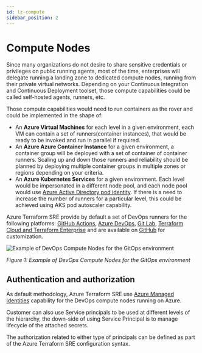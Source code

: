 ```yaml
---
id: lz-compute
sidebar_position: 2
---
```


# Compute Nodes

Since many organizations do not desire to share sensitive credentials or privileges on public running agents, most of the time, enterprises will delegate running a landing zone to dedicated compute nodes, running from their private virtual networks. Depending on your Continuous Integration and Continuous Deployment toolset, those compute capabilities could be called self-hosted agents, runners, etc.

Those compute capabilities would need to run containers as the rover and could be implemented in the shape of:

- An **Azure Virtual Machines** for each level in a given environment, each VM can contain a set of runners(container instances), that would be ready to be invoked and run in parallel if required.
- An **Azure Azure Container Instance** for a given environment, a container group will be deployed with a set of container of container runners. Scaling up and down those runners and reliability should be planned by deploying multiple container groups in multiple zones or regions depending on your criteria.
- An **Azure Kubernetes Services** for a given environment. Each level would be impersonated in a different node pool, and each node pool would use [Azure Active Directory pod identity](https://docs.microsoft.com/azure/aks/use-azure-ad-pod-identity). If there is a need to increase the number of runners for a particular level, this could be achieved using AKS pod autoscaler capability.

Azure Terraform SRE provide by default a set of DevOps runners for the following platforms: [GitHub Actions](https://github.com/features/actions), [Azure DevOps](https://docs.microsoft.com/azure/devops/pipelines/agents/agents), [Git Lab](https://docs.gitlab.com/runner/), [Terraform Cloud and Terraform Enterprise](https://www.terraform.io/docs/cloud/agents/index.html) and are available on [GitHub](https://github.com/aztfmod/rover/tree/master/agents) for customization.

![Example of DevOps Compute Nodes for the GitOps environment](./pictures/terraform-model-gitops.png)

*Figure 1: Example of DevOps Compute Nodes for the GitOps environment*

## Authentication and authorization

As default methodology, Azure Terraform SRE use [Azure Managed Identities](https://docs.microsoft.com/azure/active-directory/managed-identities-azure-resources/overview) capability for the DevOps compute nodes running on Azure.

Customer can also use Service principals to be used at different levels of the hierarchy, the down-side of using Service Principal is to manage lifecycle of the attached secrets.

The authorization related to either type of principals can be defined as part of the Azure Terraform SRE configuration syntax.
